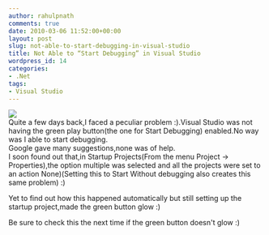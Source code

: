 ```yaml
---
author: rahulpnath
comments: true
date: 2010-03-06 11:52:00+00:00
layout: post
slug: not-able-to-start-debugging-in-visual-studio
title: Not Able to “Start Debugging” in Visual Studio
wordpress_id: 14
categories:
- .Net
tags:
- Visual Studio
---
```


[![](http://rahulpnath.files.wordpress.com/2010/03/vs_debug.png?w=250)](http://rahulpnath.files.wordpress.com/2010/03/vs_debug.png)  
Quite a few days back,I faced a peculiar problem :).Visual Studio was not having the green play button(the one for Start Debugging) enabled.No way was I able to start debugging.  
Google gave many suggestions,none was of help.  
I soon found out that,in Startup Projects(From the menu Project -> Properties),the option multiple was selected and all the projects were set to an action None)(Setting this to Start Without debugging also creates this same problem) :)   
  
Yet to find out how this happened automatically but still setting up the startup project,made the green button glow :)  
  
Be sure to check this the next time if the green button doesn't glow :)
